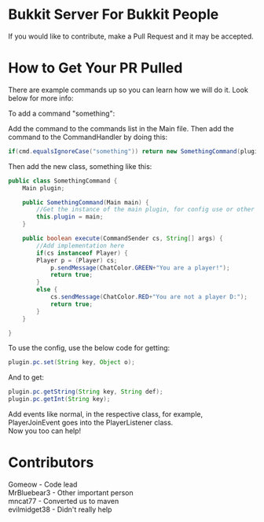 Bukkit Server For Bukkit People
===========================

If you would like to contribute, make a Pull Request and it may be accepted.

How to Get Your PR Pulled
===========================
There are example commands up so you can learn how we will do it. Look below for more info:

To add a command "something":

Add the command to the commands list in the Main file.
Then add the command to the CommandHandler by doing this:
```java
if(cmd.equalsIgnoreCase("something")) return new SomethingCommand(plugin).execute(cs, args);
```
Then add the new class, something like this:
```java
public class SomethingCommand {
	Main plugin;

	public SomethingCommand(Main main) {
		//Get the instance of the main plugin, for config use or other things.
		this.plugin = main;
	}

	public boolean execute(CommandSender cs, String[] args) {
		//Add implementation here
		if(cs instanceof Player) {
		Player p = (Player) cs;
			p.sendMessage(ChatColor.GREEN+"You are a player!");
			return true;
		}
		else {
			cs.sendMessage(ChatColor.RED+"You are not a player D:");
			return true;
		}
	}

}
```
To use the config, use the below code for getting:  
```java
plugin.pc.set(String key, Object o);  
```
And to get:  
```java
plugin.pc.getString(String key, String def);  
plugin.pc.getInt(String key);  
```
Add events like normal, in the respective class, for example, PlayerJoinEvent goes into the PlayerListener class.  
Now you too can help!


Contributors
===========================
Gomeow - Code lead  
MrBluebear3 - Other important person  
mncat77 - Converted us to maven  
evilmidget38 - Didn't really help
